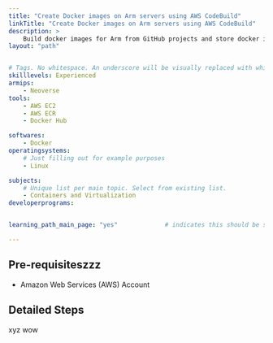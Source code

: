 ```yaml
---
title: "Create Docker images on Arm servers using AWS CodeBuild" 
linkTitle: "Create Docker images on Arm servers using AWS CodeBuild"
description: >
    Build docker images for Arm from GitHub projects and store docker images in Docker Hub and AWS ECR.
layout: "path"


# Tags. No whitespace. An underscore will be visually replaced with whitespace.
skilllevels: Experienced
armips:
    - Neoverse
tools:
    - AWS EC2
    - AWS ECR
    - Docker Hub

softwares:
    - Docker
operatingsystems:
    # Just filling out for example purposes
    - Linux

subjects:
    # Unique list per main topic. Select from existing list.
    - Containers and Virtualization
developerprograms:


learning_path_main_page: "yes"             # indicates this should be surfaced when looking for related content. Only set for _index.md of learning path content.

---
```


## Pre-requisiteszzz

* Amazon Web Services (AWS) Account 

## Detailed Steps
xyz
wow
